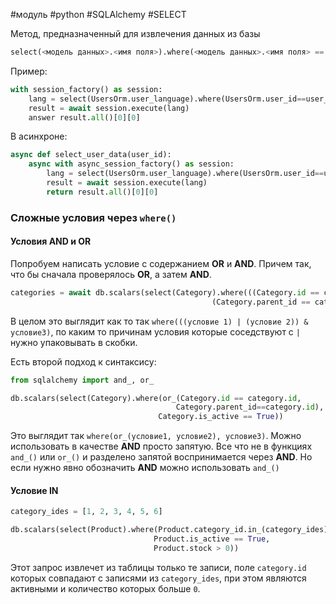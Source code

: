 #модуль #python #SQLAlchemy #SELECT 

Метод, предназначенный для извлечения данных из базы
```python
select(<модель данных>.<имя поля>).where(<модель данных>.<имя поля> == <значение>)
```
Пример:
```python
with session_factory() as session:  
    lang = select(UsersOrm.user_language).where(UsersOrm.user_id==user_id)  
    result = await session.execute(lang)  
    answer result.all()[0][0]
```
В асинхроне:
```python
async def select_user_data(user_id):  
    async with async_session_factory() as session:  
        lang = select(UsersOrm.user_language).where(UsersOrm.user_id==user_id)  
        result = await session.execute(lang)  
        return result.all()[0][0]
```

### Сложные условия через `where()`
#### Условия **AND** и **OR**
Попробуем написать условие с содержанием **OR** и **AND**.  Причем так, что бы сначала проверялось **OR**, а затем **AND**. 
```python
categories = await db.scalars(select(Category).where(((Category.id == category.id) |
											 (Category.parent_id == category.id)) &                                                   Category.is_active == True))
```
В целом это выглядит как то так `where(((условие 1) | (условие 2)) & условие3)`, по каким то причинам условия которые соседствуют с `|` нужно упаковывать в скобки.

Есть второй подход к синтаксису:
```python
from sqlalchemy import and_, or_

db.scalars(select(Category).where(or_(Category.id == category.id, 
									 Category.parent_id==category.id),
								 Category.is_active == True))
```
Это выглядит так `where(or_(условие1, условие2), условие3)`. Можно использовать в качестве **AND** просто запятую. Все что не в функциях `and_()` или `or_()` и разделено запятой воспринимается через **AND**. Но если нужно явно обозначить **AND** можно использовать `and_()`
#### Условие **IN**
```python
category_ides = [1, 2, 3, 4, 5, 6]

db.scalars(select(Product).where(Product.category_id.in_(category_ides),  
                                Product.is_active == True,  
                                Product.stock > 0))
```
Этот запрос извлечет из таблицы только те записи, поле `category.id` которых совпадают с записями из `category_ides`, при этом являются активными и количество которых больше `0`.